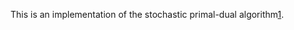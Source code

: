 This is an implementation of the stochastic primal-dual algorithm[1](http://papers.nips.cc/paper/4942-stochastic-convex-optimization-with-multiple-objectives).


